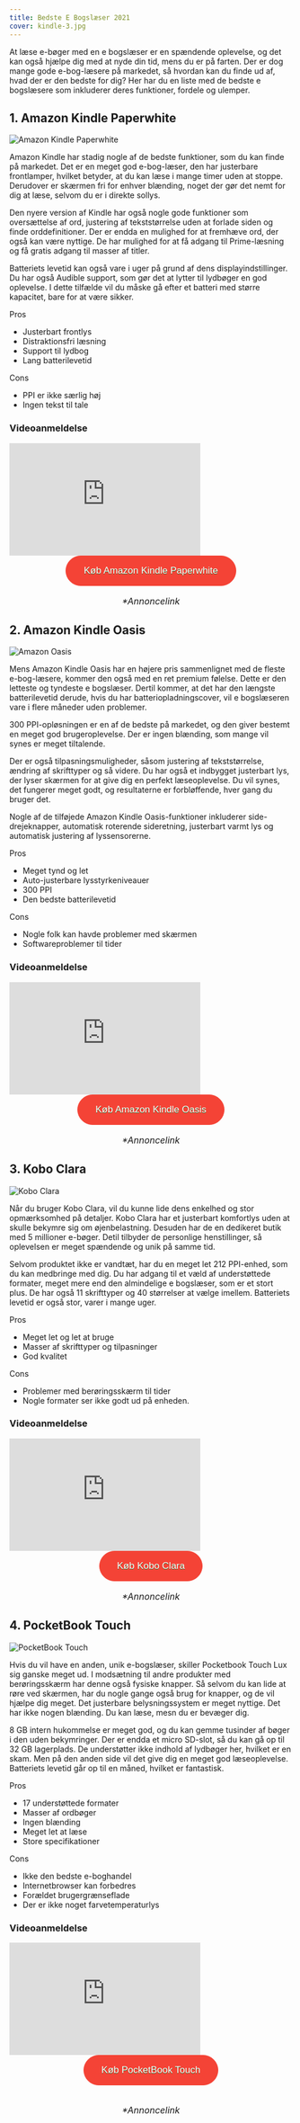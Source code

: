 ```yaml
---
title: Bedste E Bogslæser 2021
cover: kindle-3.jpg
---
```


At læse e-bøger med en e bogslæser er en spændende oplevelse, og det kan også hjælpe dig med at nyde din tid, mens du er på farten. Der er dog mange gode e-bog-læsere på markedet, så hvordan kan du finde ud af, hvad der er den bedste for dig? Her har du en liste med de bedste e bogslæsere som inkluderer deres funktioner, fordele og ulemper.

## 1. Amazon Kindle Paperwhite

![Amazon Kindle Paperwhite](<./Amazon-Kindle-Paperwhite-4-8GB-(2018).jpg>)

Amazon Kindle har stadig nogle af de bedste funktioner, som du kan finde på markedet. Det er en meget god e-bog-læser, den har justerbare frontlamper, hvilket betyder, at du kan læse i mange timer uden at stoppe. Derudover er skærmen fri for enhver blænding, noget der gør det nemt for dig at læse, selvom du er i direkte sollys.

Den nyere version af Kindle har også nogle gode funktioner som oversættelse af ord, justering af tekststørrelse uden at forlade siden og finde orddefinitioner. Der er endda en mulighed for at fremhæve ord, der også kan være nyttige. De har mulighed for at få adgang til Prime-læsning og få gratis adgang til masser af titler.

Batteriets levetid kan også vare i uger på grund af dens displayindstillinger. Du har også Audible support, som gør det at lytter til lydbøger en god oplevelse. I dette tilfælde vil du måske gå efter et batteri med større kapacitet, bare for at være sikker.

Pros

- Justerbart frontlys
- Distraktionsfri læsning
- Support til lydbog
- Lang batterilevetid

Cons

- PPI er ikke særlig høj
- Ingen tekst til tale

### Videoanmeldelse

<div style="position: relative
        paddingBottom: 56.25% /* 16:9 */,
        paddingTop: 25,
        height: 0">

 <iframe width="340" height="200" style="          position: absolute,
          top: 0,
          left: 0,
          width: 100%,
          height: 100%"
src="https://www.youtube.com/embed/31geD61t7mU" SameSite=None
frameborder="0" 
allow="accelerometer; autoplay; encrypted-media; gyroscope; picture-in-picture" 
allowfullscreen></iframe>
</div>

<div style="text-align: center">
<a href="https://www.partner-ads.com/dk/klikbanner.php?partnerid=29353&bannerid=67785&htmlurl=https://www.proshop.dk/Tablet/Amazon-Kindle-Paperwhite-6-2018-8GB-Black/2744432" target="_blank"  style="background-color:#f44336; 
	border-radius:28px;
	border:1px solid #f44336;
	display:inline-block;
	cursor:pointer;
	color:#ffffff;
	font-family:Arial;
	font-size:17px;
	padding:16px 31px;
	text-decoration:none;
	text-shadow:0px 1px 0px #2f6627;" >Køb Amazon Kindle Paperwhite</a><br><br>
	<span style="font-style: italic; font-size: 16px; margin-top: 5px;">*Annoncelink</span>
</div>

## 2. Amazon Kindle Oasis

![Amazon Oasis](./amazon-oasis.jpg)

Mens Amazon Kindle Oasis har en højere pris sammenlignet med de fleste e-bog-læsere, kommer den også med en ret premium følelse. Dette er den letteste og tyndeste e bogslæser. Dertil kommer, at det har den længste batterilevetid derude, hvis du har batteriopladningscover, vil e bogslæseren vare i flere måneder uden problemer.

300 PPI-opløsningen er en af ​​de bedste på markedet, og den giver bestemt en meget god brugeroplevelse. Der er ingen blænding, som mange vil synes er meget tiltalende.

Der er også tilpasningsmuligheder, såsom justering af tekststørrelse, ændring af skrifttyper og så videre. Du har også et indbygget justerbart lys, der lyser skærmen for at give dig en perfekt læseoplevelse. Du vil synes, det fungerer meget godt, og resultaterne er forbløffende, hver gang du bruger det.

Nogle af de tilføjede Amazon Kindle Oasis-funktioner inkluderer side-drejeknapper, automatisk roterende sideretning, justerbart varmt lys og automatisk justering af lyssensorerne.

Pros

- Meget tynd og let
- Auto-justerbare lysstyrkeniveauer
- 300 PPI
- Den bedste batterilevetid

Cons

- Nogle folk kan havde problemer med skærmen
- Softwareproblemer til tider

### Videoanmeldelse

<div style="position: relative
        paddingBottom: 56.25% /* 16:9 */,
        paddingTop: 25,
        height: 0">

 <iframe width="340" height="200" style="          position: absolute,
          top: 0,
          left: 0,
          width: 100%,
          height: 100%"
src="https://www.youtube.com/embed/_NSwoGRFHTE" SameSite=None
frameborder="0" 
allow="accelerometer; autoplay; encrypted-media; gyroscope; picture-in-picture" 
allowfullscreen></iframe>
</div>

<div style="text-align: center">
<a href="https://www.partner-ads.com/dk/klikbanner.php?partnerid=29353&bannerid=67785&htmlurl=https://www.proshop.dk/Tablet/Amazon-Kindle-Oasis-7-2019-32GB-Gold/2800752" target="_blank"  style="background-color:#f44336; 
	border-radius:28px;
	border:1px solid #f44336;
	display:inline-block;
	cursor:pointer;
	color:#ffffff;
	font-family:Arial;
	font-size:17px;
	padding:16px 31px;
	text-decoration:none;
	text-shadow:0px 1px 0px #2f6627;" >Køb Amazon Kindle Oasis</a><br><br>
	<span style="font-style: italic; font-size: 16px; margin-top: 5px;">*Annoncelink</span>

</div>

## 3. Kobo Clara

![Kobo Clara](./Kobo-Clara-HD.jpg)

Når du bruger Kobo Clara, vil du kunne lide dens enkelhed og stor opmærksomhed på detaljer. Kobo Clara har et justerbart komfortlys uden at skulle bekymre sig om øjenbelastning. Desuden har de en dedikeret butik med 5 millioner e-bøger. Detil tilbyder de personlige henstillinger, så oplevelsen er meget spændende og unik på samme tid.

Selvom produktet ikke er vandtæt, har du en meget let 212 PPI-enhed, som du kan medbringe med dig. Du har adgang til et væld af understøttede formater, meget mere end den almindelige e bogslæser, som er et stort plus. De har også 11 skrifttyper og 40 størrelser at vælge imellem. Batteriets levetid er også stor, varer i mange uger.

Pros

- Meget let og let at bruge
- Masser af skrifttyper og tilpasninger
- God kvalitet

Cons

- Problemer med berøringsskærm til tider
- Nogle formater ser ikke godt ud på enheden.

### Videoanmeldelse

<div style="position: relative
        paddingBottom: 56.25% /* 16:9 */,
        paddingTop: 25,
        height: 0">

 <iframe width="340" height="200" style="          position: absolute,
          top: 0,
          left: 0,
          width: 100%,
          height: 100%"
src="https://www.youtube.com/embed/XIaN5TlbJJQ" SameSite=None
frameborder="0" 
allow="accelerometer; autoplay; encrypted-media; gyroscope; picture-in-picture" 
allowfullscreen></iframe>
</div>

<div style="text-align: center">
<a href="https://www.partner-ads.com/dk/klikbanner.php?partnerid=29353&bannerid=67757&htmlurl=https://www.proshop.dk/Tablet/Kobo-Clara-HD-eBook-reader-8-GB-6/2684917" target="_blank"  style="background-color:#f44336; 
	border-radius:28px;
	border:1px solid #f44336;
	display:inline-block;
	cursor:pointer;
	color:#ffffff;
	font-family:Arial;
	font-size:17px;
	padding:16px 31px;
	text-decoration:none;
	text-shadow:0px 1px 0px #2f6627;" >Køb Kobo Clara</a><br><br>
	<span style="font-style: italic; font-size: 16px; margin-top: 5px;">*Annoncelink</span>
</div>

## 4. PocketBook Touch

![PocketBook Touch](./pocketbook.jpg)

Hvis du vil have en anden, unik e-bogslæser, skiller Pocketbook Touch Lux sig ganske meget ud. I modsætning til andre produkter med berøringsskærm har denne også fysiske knapper. Så selvom du kan lide at røre ved skærmen, har du nogle gange også brug for knapper, og de vil hjælpe dig meget. Det justerbare belysningssystem er meget nyttige. Det har ikke nogen blænding. Du kan læse, mesn du er bevæger dig.

8 GB intern hukommelse er meget god, og du kan gemme tusinder af bøger i den uden bekymringer. Der er endda et micro SD-slot, så du kan gå op til 32 GB lagerplads. De understøtter ikke indhold af lydbøger her, hvilket er en skam. Men på den anden side vil det give dig en meget god læseoplevelse. Batteriets levetid går op til en måned, hvilket er fantastisk.

Pros

- 17 understøttede formater
- Masser af ordbøger
- Ingen blænding
- Meget let at læse
- Store specifikationer

Cons

- Ikke den bedste e-boghandel
- Internetbrowser kan forbedres
- Forældet brugergrænseflade
- Der er ikke noget farvetemperaturlys

### Videoanmeldelse

<div style="position: relative
        paddingBottom: 56.25% /* 16:9 */,
        paddingTop: 25,
        height: 0">

 <iframe width="340" height="200" style="          position: absolute,
          top: 0,
          left: 0,
          width: 100%,
          height: 100%"
src="https://www.youtube.com/embed/aNwQRHFInYg" SameSite=None
frameborder="0" 
allow="accelerometer; autoplay; encrypted-media; gyroscope; picture-in-picture" 
allowfullscreen></iframe>
</div>

<div style="text-align: center">
<a href="https://www.partner-ads.com/dk/klikbanner.php?partnerid=29353&bannerid=67785&htmlurl=https://www.proshop.dk/Tablet/PocketBook-Touch-Lux-5-Ink-Black/2871111" target="_blank"  style="background-color:#f44336; 
	border-radius:28px;
	border:1px solid #f44336;
	display:inline-block;
	cursor:pointer;
	color:#ffffff;
	font-family:Arial;
	font-size:17px;
	padding:16px 31px;
	text-decoration:none;
	text-shadow:0px 1px 0px #2f6627;" >Køb PocketBook Touch</a><br><br><br>
	<span style="font-style: italic; font-size: 16px; margin-top: 5px;">*Annoncelink</span>
</div>
